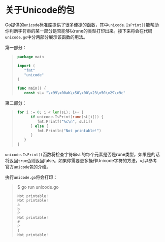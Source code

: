 # **关于Unicode的包**

Go提供的`unicode`标准库提供了很多便捷的函数，其中`unicode.IsPrint()`能帮助你判断字符串的某一部分是否能够以rune的类型打印出来。接下来将会在代码`unicode.go`中分两部分展示该函数的用法。

第一部分：

> ```go
> package main
> 
> import (
>    "fmt"
>    "unicode"
> )
> 
> func main() {
>    const sL= "\x99\x00ab\x50\x00\x23\x50\x29\x9c"
> ```

第二部分：

> ```go
> for i := 0; i < len(sL); i++ {
>       if unicode.IsPrint(rune(sL[i])) {
>          fmt.Printf("%c\n", sL[i])
>       } else {
>          fmt.Println("Not printable!")
>       }
>    }
> }
> ```

`unicode.IsPrint()`函数将检查字符串`sL`的每个元素是否是rune类型，如果是的话将返回`true`否则返回false。如果你需要更多操作Unicode字符的方法，可以参考官方`unicode`包的介绍。

执行`unicode.go`将会打印：

> $ go run unicode.go
>
> ```shell
> Not printable!
> Not printable!
> a
> b
> P
> Not printable!
> #
> P
> )
> Not printable!
> ```

